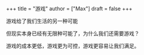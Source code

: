 +++
title = "游戏"
author = ["Max"]
draft = false
+++

游戏给了我们生活的另一种可能

但现实本身已经有无限种可能了，为什么我们还需要游戏？

游戏的成本更低，游戏更为可控，游戏更容易让我们满足。
